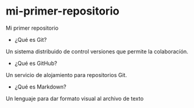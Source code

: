 # mi-primer-repositorio
Mi primer repositorio
* ¿Qué es Git?

Un sistema distribuido de control versiones que permite la colaboracíón.

* ¿Qué es GitHub?

Un servicio de alojamiento para repositorios Git.

* ¿Qué es Markdown?

Un lenguaje para dar formato visual al archivo de texto
